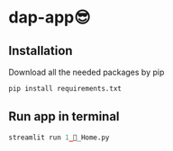 # dap-app😎

## Installation
Download all the needed packages by pip
```bash
pip install requirements.txt
```

## Run app in terminal
```python
streamlit run 1_🤗_Home.py
```




